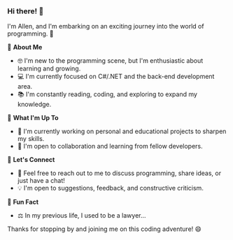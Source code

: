 ### Hi there! 👋

I'm Allen, and I'm embarking on an exciting journey into the world of programming.  🚀

🌱 **About Me**
- 🤓 I'm new to the programming scene, but I'm enthusiastic about learning and growing.
- 💻 I'm currently focused on C#/.NET and the back-end development area.
- 📚 I'm constantly reading, coding, and exploring to expand my knowledge.

🚀 **What I'm Up To**
- 🔭 I'm currently working on personal and educational projects to sharpen my skills.
- 🌟 I'm open to collaboration and learning from fellow developers.

🤝 **Let's Connect**
- 💬 Feel free to reach out to me to discuss programming, share ideas, or just have a chat!
- 💡 I'm open to suggestions, feedback, and constructive criticism.

🎉 **Fun Fact**
- ⚖️ In my previous life, I used to be a lawyer...

Thanks for stopping by and joining me on this coding adventure! 😄
